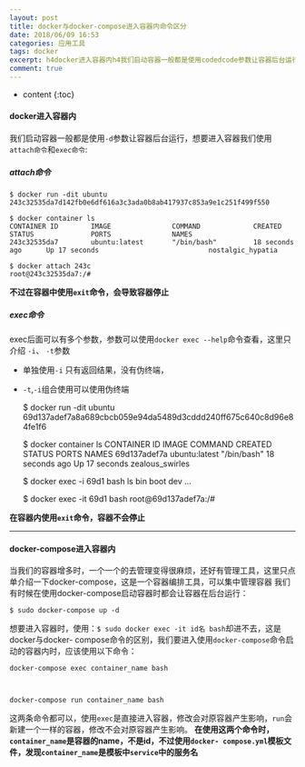 ```yaml
---
layout: post
title: docker与docker-compose进入容器内命令区分
date: 2018/06/09 16:53
categories: 应用工具
tags: docker
excerpt: h4docker进入容器内h4我们启动容器一般都是使用codedcode参数让容器后台运行想要进入容器我们使用codeattach命令code和codeexec命令codeh5attach命令h5precodeclassdockerrunditubuntu243c32535da7d142fb0e6df616a3c3ada0b8ab417937c853a9e1c251f499f550dockerco
comment: true
---
```


* content
{:toc}

#### docker进入容器内

我们启动容器一般都是使用`-d`参数让容器后台运行，想要进入容器我们使用`attach命令`和`exec命令`:

##### attach命令

    
    
    $ docker run -dit ubuntu
    243c32535da7d142fb0e6df616a3c3ada0b8ab417937c853a9e1c251f499f550
    
    $ docker container ls
    CONTAINER ID        IMAGE               COMMAND             CREATED             STATUS              PORTS               NAMES
    243c32535da7        ubuntu:latest       "/bin/bash"         18 seconds ago      Up 17 seconds                           nostalgic_hypatia
    
    $ docker attach 243c
    root@243c32535da7:/#
    

**不过在容器中使用`exit`命令，会导致容器停止**

##### exec命令

exec后面可以有多个参数，参数可以使用`docker exec --help`命令查看，这里只介绍 `-i`、 `-t`参数

  * 单独使用`-i` 只有返回结果，没有伪终端，

  * `-t`,`-i`组合使用可以使用伪终端

    
    
    $ docker run -dit ubuntu
    69d137adef7a8a689cbcb059e94da5489d3cddd240ff675c640c8d96e84fe1f6
    
    $ docker container ls
    CONTAINER ID        IMAGE               COMMAND             CREATED             STATUS              PORTS               NAMES
    69d137adef7a        ubuntu:latest       "/bin/bash"         18 seconds ago      Up 17 seconds                           zealous_swirles
    
    $ docker exec -i 69d1 bash
    ls
    bin
    boot
    dev
    ...
    
    $ docker exec -it 69d1 bash
    root@69d137adef7a:/#
    

**在容器内使用`exit`命令，容器不会停止**

* * *

#### docker-compose进入容器内

当我们的容器增多时，一个一个的去管理变得很麻烦，还好有管理工具，这里只点单介绍一下docker-compose，这是一个容器编排工具，可以集中管理容器
我们有时候在使用docker-compose启动容器时都会让容器在后台运行：

    
    
    $ sudo docker-compose up -d
    

想要进入容器时，使用：`$ sudo docker exec -it id名 bash`却进不去，这是docker与docker-
compose命令的区别，我们要进入使用`docker-compose`命令启动的容器内时，应该使用以下命令：

    
    
    docker-compose exec container_name bash
    
    
    
    docker-compose run container_name bash
    

这两条命令都可以，使用`exec`是直接进入容器，修改会对原容器产生影响，`run`会新建一个一样的容器，修改不会对原容器产生影响。
**在使用这两个命令时，`container_name`是容器的name，不是id，不过使用`docker-
compose.yml`模板文件，发现`container_name`是模板中`service`中的服务名**


    